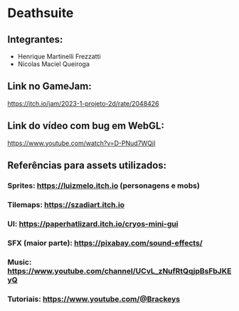 # Deathsuite

## Integrantes:
- Henrique Martinelli Frezzatti
- Nicolas Maciel Queiroga

## Link no GameJam:

https://itch.io/jam/2023-1-projeto-2d/rate/2048426

## Link do vídeo com bug em WebGL:
https://www.youtube.com/watch?v=D-PNud7WQjI

## Referências para assets utilizados:

### Sprites: https://luizmelo.itch.io (personagens e mobs)
### Tilemaps: https://szadiart.itch.io
### UI: https://paperhatlizard.itch.io/cryos-mini-gui
### SFX (maior parte): https://pixabay.com/sound-effects/
### Music: https://www.youtube.com/channel/UCvL_zNufRtQqjpBsFbJKEyQ
### Tutoriais: https://www.youtube.com/@Brackeys
